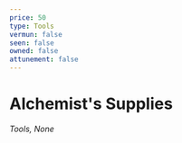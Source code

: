 ```yaml
---
price: 50
type: Tools
vermun: false
seen: false
owned: false
attunement: false
---
```

# Alchemist's Supplies

*Tools, None*